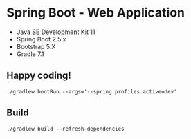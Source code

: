 # Spring Boot - Web Application

* Java SE Development Kit 11
* Spring Boot 2.5.x
* Bootstrap 5.X
* Gradle 7.1

## Happy coding!

    ./gradlew bootRun --args='--spring.profiles.active=dev'

## Build

    ./gradlew build --refresh-dependencies

